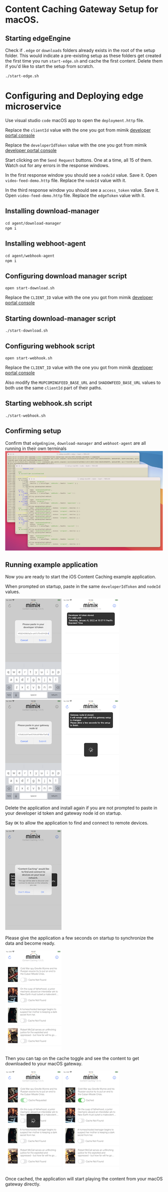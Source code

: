 # Content Caching Gateway Setup for macOS.
## Starting edgeEngine
Check if `.edge` or `downloads` folders already exists in the root of the setup folder. This would indicate a pre-existing setup as these folders get created the first time you run `start-edge.sh` and cache the first content. Delete them if you'd like to start the setup from scratch.
```
./start-edge.sh
```

# Configuring and Deploying edge microservice
Use visual studio `code` macOS app to open the `deployment.http` file.

Replace the `clientId` value with the one you got from mimik [developer portal console](https://developer.mimik.com/console/projects)

Replace the `developerIdToken` value with the one you got from mimik [developer portal console](https://developer.mimik.com/console/projects)

Start clicking on the `Send Request` buttons. One at a time, all 15 of them. Watch out for any errors in the response windows.

In the first response window you should see a `nodeId` value. Save it. Open `video-feed-demo.http` file. Replace the `nodeId` value with it.

In the third response window you should see a `access_token` value. Save it. Open `video-feed-demo.http` file. Replace the `edgeToken` value with it.


## Installing download-manager
```
cd agent/download-manager
npm i
```

## Installing webhoot-agent
```
cd agent/webhook-agent
npm i
```

## Configuring download manager script
```
open start-download.sh
```
Replace the `CLIENT_ID` value with the one you got from mimik [developer portal console](https://developer.mimik.com/console/projects)

## Starting download-manager script
```
./start-download.sh
```

## Configuring webhook script
```
open start-webhook.sh
```
Replace the `CLIENT_ID` value with the one you got from mimik [developer portal console](https://developer.mimik.com/console/projects)

Also modify the `MUPCOMINGFEED_BASE_URL` and `SHADOWFEED_BASE_URL` values to both use the same `clientId` part of their paths.

## Starting webhook.sh script
```
./start-webhook.sh
```

## Confirming setup
Confirm that `edgeEngine`, `download-manager` and `webhoot-agent` are all running in their own terminals 
![](screenshots/09.png)

## Running example application
Now you are ready to start the iOS Content Caching example application.

When prompted on startup, paste in the same `developerIdToken` and `nodeId` values. 

![](screenshots/01.png)
![](screenshots/02.png)
![](screenshots/03.png)
![](screenshots/04.png)

Delete the application and install again if you are not prompted to paste in your developer id token and gateway node id on startup.

Say `OK` to allow the application to find and connect to remote devices.

![](screenshots/05.png)

Please give the application a few seconds on startup to synchronize the data and become ready.

![](screenshots/06.png)

Then you can tap on the cache toggle and see the content to get downloaded to your macOS gateway.

![](screenshots/07.png)
![](screenshots/08.png)

Once cached, the application will start playing the content from your macOS gateway directly.